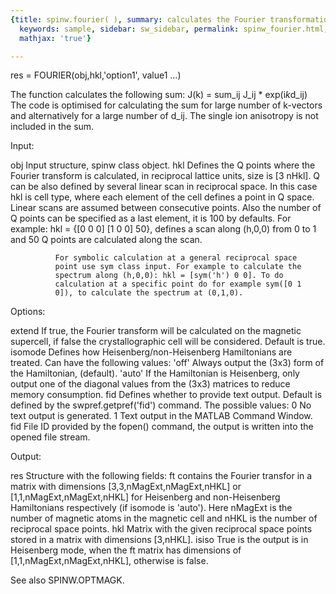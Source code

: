 ```yaml
---
{title: spinw.fourier( ), summary: calculates the Fourier transformation of the Hamiltonian,
  keywords: sample, sidebar: sw_sidebar, permalink: spinw_fourier.html, folder: spinw,
  mathjax: 'true'}

---
```

 
res = FOURIER(obj,hkl,'option1', value1 ...)
 
The function calculates the following sum:
      J(k) = sum_ij J_ij * exp(i*k*d_ij)
The code is optimised for calculating the sum for large number of
k-vectors and alternatively for a large number of d_ij. The single ion
anisotropy is not included in the sum.
 
Input:
 
obj           Input structure, spinw class object.
hkl           Defines the Q points where the Fourier transform is
              calculated, in reciprocal lattice units, size is [3 nHkl].
              Q can be also defined by several linear scan in reciprocal
              space. In this case hkl is cell type, where each element of
              the cell defines a point in Q space. Linear scans are
              assumed between consecutive points. Also the number of Q
              points can be specified as a last element, it is 100 by
              defaults. For example: hkl = {[0 0 0] [1 0 0]  50}, defines
              a scan along (h,0,0) from 0 to 1 and 50 Q points are
              calculated along the scan.
 
              For symbolic calculation at a general reciprocal space
              point use sym class input. For example to calculate the
              spectrum along (h,0,0): hkl = [sym('h') 0 0]. To do
              calculation at a specific point do for example sym([0 1
              0]), to calculate the spectrum at (0,1,0).
 
Options:
 
extend        If true, the Fourier transform will be calculated on the
              magnetic supercell, if false the crystallographic cell will
              be considered. Default is true.
isomode       Defines how Heisenberg/non-Heisenberg Hamiltonians are
              treated. Can have the following values:
                  'off'   Always output the (3x3) form of the
                          Hamiltonian, (default).
                  'auto'  If the Hamiltonian is Heisenberg, only output
                          one of the diagonal values from the (3x3)
                          matrices to reduce memory consumption.
fid           Defines whether to provide text output. Default is defined
              by the swpref.getpref('fid') command. The possible values:
                  0       No text output is generated.
                  1       Text output in the MATLAB Command Window.
                  fid     File ID provided by the fopen() command, the
                          output is written into the opened file stream.
 
Output:
 
res           Structure with the following fields:
  ft          contains the Fourier transfor in a matrix with dimensions
              [3,3,nMagExt,nMagExt,nHKL] or [1,1,nMagExt,nMagExt,nHKL]
              for Heisenberg and non-Heisenberg Hamiltonians respectively
              (if isomode is 'auto'). Here nMagExt is the number of
              magnetic atoms in the magnetic cell and nHKL is the number
              of reciprocal space points.
  hkl         Matrix with the given reciprocal space points stored in a
              matrix with dimensions [3,nHKL].
  isiso       True is the output is in Heisenberg mode, when the ft
              matrix has dimensions of [1,1,nMagExt,nMagExt,nHKL],
              otherwise is false.
 
See also SPINW.OPTMAGK.
 

